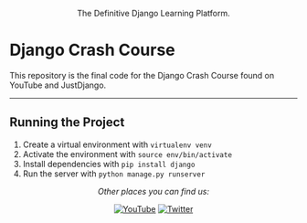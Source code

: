 
  <p align="center">
    The Definitive Django Learning Platform.
  </p>



# Django Crash Course

This repository is the final code for the Django Crash Course found on YouTube and JustDjango.

---

## Running the Project

1. Create a virtual environment with `virtualenv venv`
2. Activate the environment with `source env/bin/activate`
3. Install dependencies with `pip install django`
4. Run the server with `python manage.py runserver`

<div align="center">

<i>Other places you can find us:</i><br>

<a href="https://www.youtube.com/channel/UCRM1gWNTDx0SHIqUJygD-kQ" target="_blank"><img src="https://img.shields.io/badge/YouTube-%23E4405F.svg?&style=flat-square&logo=youtube&logoColor=white" alt="YouTube"></a>
<a href="https://www.twitter.com/justdjangocode" target="_blank"><img src="https://img.shields.io/badge/Twitter-%231877F2.svg?&style=flat-square&logo=twitter&logoColor=white" alt="Twitter"></a>

</div>

